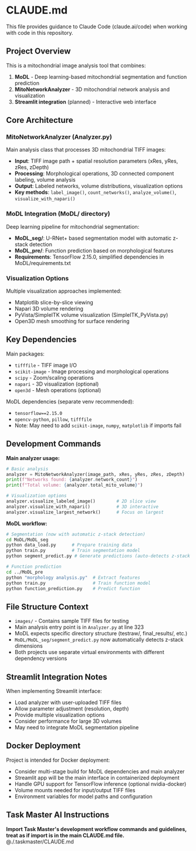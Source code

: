# CLAUDE.md

This file provides guidance to Claude Code (claude.ai/code) when working with code in this repository.

## Project Overview

This is a mitochondrial image analysis tool that combines:
1. **MoDL** - Deep learning-based mitochondrial segmentation and function prediction
2. **MitoNetworkAnalyzer** - 3D mitochondrial network analysis and visualization 
3. **Streamlit integration** (planned) - Interactive web interface

## Core Architecture

### MitoNetworkAnalyzer (Analyzer.py)
Main analysis class that processes 3D mitochondrial TIFF images:
- **Input**: TIFF image path + spatial resolution parameters (xRes, yRes, zRes, zDepth)
- **Processing**: Morphological operations, 3D connected component labeling, volume analysis
- **Output**: Labeled networks, volume distributions, visualization options
- **Key methods**: `label_image()`, `count_networks()`, `analyze_volume()`, `visualize_with_napari()`

### MoDL Integration (MoDL/ directory)
Deep learning pipeline for mitochondrial segmentation:
- **MoDL_seg/**: U-RNet+ based segmentation model with automatic z-stack detection
- **MoDL_pre/**: Function prediction based on morphological features
- **Requirements**: TensorFlow 2.15.0, simplified dependencies in MoDL/requirements.txt

### Visualization Options
Multiple visualization approaches implemented:
- Matplotlib slice-by-slice viewing
- Napari 3D volume rendering 
- PyVista/SimpleITK volume visualization (SimpleITK_PyVista.py)
- Open3D mesh smoothing for surface rendering

## Key Dependencies

Main packages:
- `tifffile` - TIFF image I/O
- `scikit-image` - Image processing and morphological operations
- `scipy` - Zoom/scaling operations
- `napari` - 3D visualization (optional)
- `open3d` - Mesh operations (optional)

MoDL dependencies (separate venv recommended):
- `tensorflow==2.15.0` 
- `opencv-python`, `pillow`, `tifffile`
- Note: May need to add `scikit-image`, `numpy`, `matplotlib` if imports fail

## Development Commands

**Main analyzer usage:**
```python
# Basic analysis
analyzer = MitoNetworkAnalyzer(image_path, xRes, yRes, zRes, zDepth)
print(f"Networks found: {analyzer.network_count}")
print(f"Total volume: {analyzer.total_mito_volume}")

# Visualization options
analyzer.visualize_labeled_image()        # 2D slice view
analyzer.visualize_with_napari()          # 3D interactive
analyzer.visualize_largest_network()      # Focus on largest
```

**MoDL workflow:**
```bash
# Segmentation (now with automatic z-stack detection)
cd MoDL/MoDL_seg
python data_load.py      # Prepare training data
python train.py          # Train segmentation model
python segment_predict.py # Generate predictions (auto-detects z-stack length)

# Function prediction  
cd ../MoDL_pre
python "morphology analysis.py"  # Extract features
python train.py                  # Train function model
python function_prediction.py    # Predict function
```

## File Structure Context

- `images/` - Contains sample TIFF files for testing
- Main analysis entry point is in `Analyzer.py` at line 323
- MoDL expects specific directory structure (testraw/, final_results/, etc.)
- `MoDL/MoDL_seg/segment_predict.py` now automatically detects z-stack dimensions
- Both projects use separate virtual environments with different dependency versions

## Streamlit Integration Notes

When implementing Streamlit interface:
- Load analyzer with user-uploaded TIFF files
- Allow parameter adjustment (resolution, depth)  
- Provide multiple visualization options
- Consider performance for large 3D volumes
- May need to integrate MoDL segmentation pipeline

## Docker Deployment

Project is intended for Docker deployment:
- Consider multi-stage build for MoDL dependencies and main analyzer
- Streamlit app will be the main interface in containerized deployment
- Handle GPU support for TensorFlow inference (optional nvidia-docker)
- Volume mounts needed for input/output TIFF files
- Environment variables for model paths and configuration

## Task Master AI Instructions
**Import Task Master's development workflow commands and guidelines, treat as if import is in the main CLAUDE.md file.**
@./.taskmaster/CLAUDE.md
